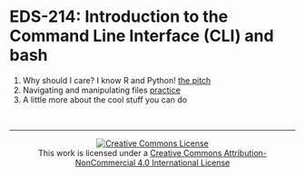 # EDS-214: Introduction to the Command Line Interface (CLI) and bash

1. Why should I care? I know R and Python! [the pitch](https://eds-214.github.io/eds214-handson-cli/cli-pitch.html)
2. Navigating and manipulating files [practice](https://eds-214.github.io/eds214-handson-cli/cli-handson-files.html)
3. A little more about the cool stuff you can do


<br>

---

<p align=center>
<a rel="license" href="http://creativecommons.org/licenses/by-nc/4.0/"><img alt="Creative Commons License" style="border-width:0" src="https://i.creativecommons.org/l/by-nc/4.0/88x31.png" /></a><br />This work is licensed under a <a rel="license" href="http://creativecommons.org/licenses/by-nc/4.0/">Creative Commons Attribution-NonCommercial 4.0 International License</a>
</p>

